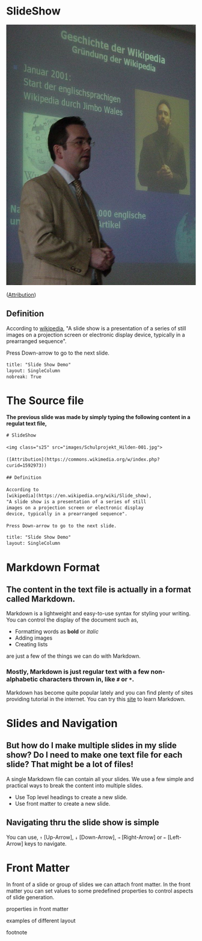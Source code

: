 # SlideShow

<img class="s25" src="images/Schulprojekt_Hilden-001.jpg">

([Attribution](https://commons.wikimedia.org/w/index.php?curid=1592973))

## Definition

According to [wikipedia](https://en.wikipedia.org/wiki/Slide_show), "A slide show is a presentation
of a series of still images on a projection screen or electronic display device, typically in a
prearranged sequence". 

Press Down-arrow to go to the next slide.

```$
title: "Slide Show Demo"
layout: SingleColumn
nobreak: True
```
# The Source file

**The previous slide was made by simply typing the following content in a regulat text file,**

```
# SlideShow

<img class="s25" src="images/Schulprojekt_Hilden-001.jpg">

([Attribution](https://commons.wikimedia.org/w/index.php?curid=1592973))

## Definition

According to 
[wikipedia](https://en.wikipedia.org/wiki/Slide_show),
"A slide show is a presentation of a series of still
images on a projection screen or electronic display
device, typically in a prearranged sequence". 

Press Down-arrow to go to the next slide.
```

```$
title: "Slide Show Demo"
layout: SingleColumn
```

# Markdown Format

## The content in the text file is actually in a format called Markdown. 

Markdown is a lightweight and easy-to-use syntax for styling your writing.
You can control the display of the document such as, 
- Formatting words as **bold** or *italic*
- Adding images
- Creating lists

are just a few of the things we can do with Markdown.

### Mostly, Markdown is just regular text with a few non-alphabetic characters thrown in, like ``#`` or ``*``.

Markdown has become quite popular lately and you can find plenty of sites providing tutorial in the internet. You can try this [site](https://www.markdownguide.org/basic-syntax/) to learn Markdown.

# Slides and Navigation
## But how do I make multiple slides in my slide show? Do I need to make one text file for each slide? That might be a lot of files!

A single Markdown file can contain all your slides.
We use a few simple and practical ways to break the content
into multiple slides.

- Use Top level headings to create a new slide.
- Use front matter to create a new slide.

## Navigating thru the slide show is simple
You can use, 
``↑`` [Up-Arrow],
``↓`` [Down-Arrow],
``→`` [Right-Arrow]	or
``←`` [Left-Arrow] keys to navigate.

# Front Matter
In front of a slide or group of slides we can attach front matter. In the front
matter you can set values to some predefined properties to control aspects of slide generation.

properties in front matter


examples of different layout

footnote